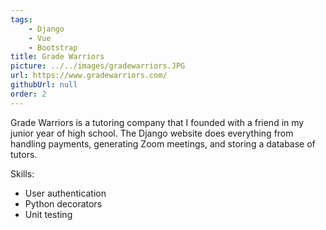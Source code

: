 ```yaml
---
tags:
    - Django
    - Vue
    - Bootstrap
title: Grade Warriors
picture: ../../images/gradewarriors.JPG
url: https://www.gradewarriors.com/
githubUrl: null
order: 2
---
```

Grade Warriors is a tutoring company that I founded with a friend in my junior year of high school. The Django website does everything from handling payments, generating Zoom meetings, and storing a database of tutors.

Skills:
*  User authentication
*  Python decorators
*  Unit testing